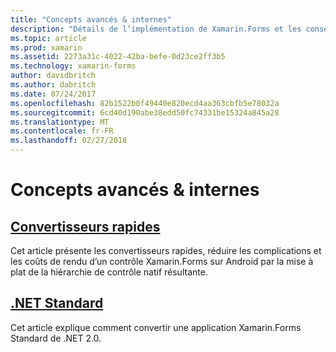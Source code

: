 ```yaml
---
title: "Concepts avancés & internes"
description: "Détails de l’implémentation de Xamarin.Forms et les conseils et astuces avancés."
ms.topic: article
ms.prod: xamarin
ms.assetid: 2273a31c-4022-42ba-befe-0d23ce2ff3b5
ms.technology: xamarin-forms
author: davidbritch
ms.author: dabritch
ms.date: 07/24/2017
ms.openlocfilehash: 82b1522b0f49440e820ecd4aa363cbfb5e78032a
ms.sourcegitcommit: 6cd40d190abe38edd50fc74331be15324a845a28
ms.translationtype: MT
ms.contentlocale: fr-FR
ms.lasthandoff: 02/27/2018
---
```

# <a name="advanced-concepts--internals"></a>Concepts avancés & internes

## <a name="fast-renderersfast-renderersmd"></a>[Convertisseurs rapides](fast-renderers.md)

Cet article présente les convertisseurs rapides, réduire les complications et les coûts de rendu d’un contrôle Xamarin.Forms sur Android par la mise à plat de la hiérarchie de contrôle natif résultante.

## <a name="net-standardnet-standardmd"></a>[.NET Standard](net-standard.md)

Cet article explique comment convertir une application Xamarin.Forms Standard de .NET 2.0.
